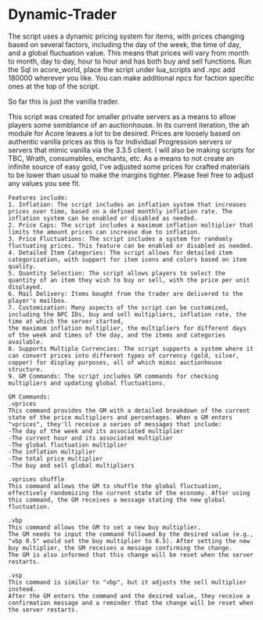 # Dynamic-Trader
The script uses a dynamic pricing system for items, with prices changing based on several factors, including the day of the week, the time of day, and a global fluctuation value. This means that prices will vary from month to month, day to day, hour to hour and has both buy and sell functions.
Run the Sql in acore_world, place the script under lua_scripts and .npc add 180000 wherever you like. You can make additional npcs for faction specific ones at the top of the script.

So far this is just the vanilla trader.

This script was created for smaller private servers as a means to allow players some semblance of an auctionhouse. In its current iteration, the ah module for Acore leaves a lot to be desired.
Prices are loosely based on authentic vanilla prices as this is for Individual Progression servers or servers that mimic vanilla via the 3.3.5 client. I will also be making scripts for TBC, Wrath, consumables, enchants, etc. 
As a means to not create an infinite source of easy gold, I've adjusted some prices for crafted materials to be lower than usual to make the margins tighter.
Please feel free to adjust any values you see fit.
	
	Features include:
	1. Inflation: The script includes an inflation system that increases prices over time, based on a defined monthly inflation rate. The inflation system can be enabled or disabled as needed.
	2. Price Caps: The script includes a maximum inflation multiplier that limits the amount prices can increase due to inflation.
	3. Price Fluctuations: The script includes a system for randomly fluctuating prices. This feature can be enabled or disabled as needed.
	4. Detailed Item Categories: The script allows for detailed item categorization, with support for item icons and colors based on item quality.
	5. Quantity Selection: The script allows players to select the quantity of an item they wish to buy or sell, with the price per unit displayed.
	6. Mail Delivery: Items bought from the trader are delivered to the player's mailbox.
	7. Customization: Many aspects of the script can be customized, including the NPC IDs, buy and sell multipliers, inflation rate, the time at which the server started, 
	the maximum inflation multiplier, the multipliers for different days of the week and times of the day, and the items and categories available.
	8. Supports Multiple Currencies: The script supports a system where it can convert prices into different types of currency (gold, silver, copper) for display purposes, all of which mimic auctionhouse structure.
	9. GM Commands: The script includes GM commands for checking multipliers and updating global fluctuations.
	
	GM Commands:
	.vprices 
	This command provides the GM with a detailed breakdown of the current state of the price multipliers and percentages. When a GM enters "vprices", they'll receive a series of messages that include:
	-The day of the week and its associated multiplier
	-The current hour and its associated multiplier
	-The global fluctuation multiplier
	-The inflation multiplier
	-The total price multiplier
	-The buy and sell global multipliers
	
	.vprices shuffle
	This command allows the GM to shuffle the global fluctuation, effectively randomizing the current state of the economy. After using this command, the GM receives a message stating the new global fluctuation.
	
	.vbp
	This command allows the GM to set a new buy multiplier. 
	The GM needs to input the command followed by the desired value (e.g., "vbp 0.5" would set the buy multiplier to 0.5). After setting the new buy multiplier, the GM receives a message confirming the change. 
	The GM is also informed that this change will be reset when the server restarts.
	
	.vsp 
	This command is similar to "vbp", but it adjusts the sell multiplier instead. 
	After the GM enters the command and the desired value, they receive a confirmation message and a reminder that the change will be reset when the server restarts.	
